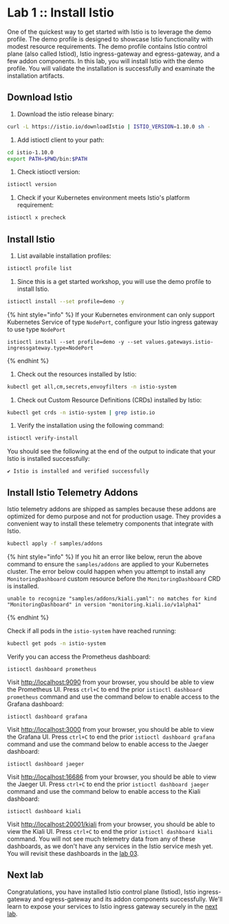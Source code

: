 # Lab 1 :: Install Istio

One of the quickest way to get started with Istio is to leverage the demo profile. The demo profile is designed to showcase Istio functionality with modest resource requirements. The demo profile contains Istio control plane \(also called Istiod\), Istio ingress-gateway and egress-gateway, and a few addon components. In this lab, you will install Istio with the demo profile. You will validate the installation is successfully and examinate the installation artifacts.

## Download Istio

1. Download the istio release binary:

```bash
curl -L https://istio.io/downloadIstio | ISTIO_VERSION=1.10.0 sh -
```

1. Add istioctl client to your path:

```bash
cd istio-1.10.0
export PATH=$PWD/bin:$PATH
```

1. Check istioctl version:

```bash
istioctl version
```

1. Check if your Kubernetes environment meets Istio's platform requirement:

```bash
istioctl x precheck
```

## Install Istio

1. List available installation profiles:

```bash
istioctl profile list
```

1. Since this is a get started workshop, you will use the demo profile to install Istio.

```bash
istioctl install --set profile=demo -y
```

{% hint style="info" %}
If your Kubernetes environment can only support Kubernetes Service of type `NodePort`, configure your Istio ingress gateway to use type `NodePort`

```text
istioctl install --set profile=demo -y --set values.gateways.istio-ingressgateway.type=NodePort
```
{% endhint %}

1. Check out the resources installed by Istio: 

```bash
kubectl get all,cm,secrets,envoyfilters -n istio-system
```

1. Check out Custom Resource Definitions \(CRDs\) installed by Istio:

```bash
kubectl get crds -n istio-system | grep istio.io
```

1. Verify the installation using the following command:

```bash
istioctl verify-install
```

You should see the following at the end of the output to indicate that your Istio is installed successfully:

```
✔ Istio is installed and verified successfully
```

## Install Istio Telemetry Addons

Istio telemetry addons are shipped as samples because these addons are optimized for demo purpose and not for production usage. They provides a convenient way to install these telemetry components that integrate with Istio.

```bash
kubectl apply -f samples/addons
```

{% hint style="info" %}
If you hit an error like below, rerun the above command to ensure the `samples/addons` are applied to your Kubernetes cluster. The error below could happen when you attempt to install any `MonitoringDashboard` custom resource before the `MonitoringDashboard` CRD is installed.

```text
unable to recognize "samples/addons/kiali.yaml": no matches for kind "MonitoringDashboard" in version "monitoring.kiali.io/v1alpha1"
```
{% endhint %}

Check if all pods in the `istio-system` have reached running:

```bash
kubectl get pods -n istio-system
```

Verify you can access the Prometheus dashboard:

```text
istioctl dashboard prometheus
```

Visit [http://localhost:9090](http://localhost:9090) from your browser, you should be able to view the Prometheus UI. Press `ctrl+C` to end the prior `istioctl dashboard prometheus` command and use the command below to enable access to the Grafana dashboard: 

```text
istioctl dashboard grafana
```

Visit [http://localhost:3000](http://localhost:3000) from your browser, you should be able to view the Grafana UI. Press `ctrl+C` to end the prior `istioctl dashboard grafana` command and use the command below to enable access to the Jaeger dashboard:

```text
istioctl dashboard jaeger
```

Visit [http://localhost:16686](http://localhost:16686) from your browser, you should be able to view the Jaeger UI. Press `ctrl+C` to end the prior `istioctl dashboard jaeger` command and use the command below to enable access to the Kiali dashboard:

```text
istioctl dashboard kiali
```

Visit [http://localhost:20001/kiali](http://localhost:20001/kiali) from your browser, you should be able to view the Kiali UI. Press `ctrl+C` to end the prior `istioctl dashboard kiali` command.  You will not see much telemetry data from any of these dashboards, as we don't have any services in the Istio service mesh yet. You will revisit these dashboards in the [lab 03](03-add-services-to-mesh.md).

## Next lab

Congratulations, you have installed Istio control plane \(Istiod\), Istio ingress-gateway and egress-gateway and its addon components successfully. We'll learn to expose your services to Istio ingress gateway securely in the [next lab](02-secure-service-ingress.md).

